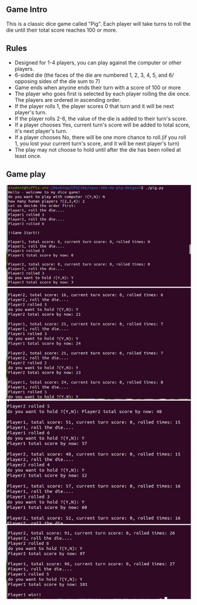 ## Game Intro
This is a classic dice game called "Pig". Each player will take turns to roll the die until their total score reaches 100 or more.

## Rules
- Designed for 1-4 players, you can play against the computer or other players.
- 6-sided die (the faces of the die are numbered 1, 2, 3, 4, 5, and 6/ opposing sides of the die sum to 7)
- Game ends when anyone ends their turn with a score of 100 or more
- The player who goes first is selected by each player rolling the die once. The players are ordered in ascending order.
- If the player rolls 1, the player scores 0 that turn and it will be next player's turn.
- If the player rolls 2-6, the value of the die is added to their turn's score.
- If a player chooses Yes, current turn's score will be added to total score, it's next player's turn.
- If a player chooses No, there will be one more chance to roll.(if you roll 1, you lost your current turn's score, and it will be next player's turn)
- The play may not choose to hold until after the die has been rolled at least once.

## Game play

![Game play 1](images/PVP1.jpg)
![Game play 2](images/PVP2.jpg)
![Game play 3](images/PVP3.jpg)
![Game play 4](images/PVP4.jpg)
